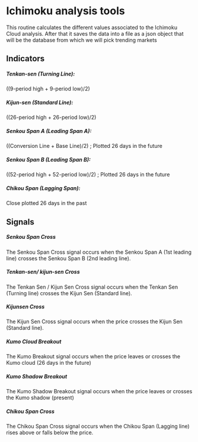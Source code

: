 # Ichimoku analysis tools
This routine calculates the different values associated to the Ichimoku Cloud analysis.
After that it saves the data into a file as a json object that will be the database from which we will pick trending markets

## Indicators
##### Tenkan-sen (Turning Line): 
 ((9-period high + 9-period low)/2)

##### Kijun-sen (Standard Line):
 ((26-period high + 26-period low)/2)

##### Senkou Span A (Leading Span A):
 ((Conversion Line + Base Line)/2) ; Plotted 26 days in the future

##### Senkou Span B (Leading Span B):
 ((52-period high + 52-period low)/2) ; Plotted 26 days in the future
 
##### Chikou Span (Lagging Span): 

 Close plotted 26 days in the past


## Signals

##### Senkou Span Cross

The Senkou Span Cross signal occurs when the Senkou Span A (1st leading line) crosses the Senkou Span B (2nd leading line).

##### Tenkan-sen/ kijun-sen Cross

The Tenkan Sen / Kijun Sen Cross signal occurs when the Tenkan Sen (Turning line) crosses the Kijun Sen (Standard line).


##### Kijunsen Cross

The Kijun Sen Cross signal occurs when the price crosses the Kijun Sen (Standard line).

##### Kumo Cloud Breakout

The Kumo Breakout signal occurs when the price leaves or crosses the Kumo cloud (26 days in the future)

##### Kumo Shadow Breakout

The Kumo Shadow Breakout signal occurs when the price leaves or crosses the Kumo shadow (present)


##### Chikou Span Cross

The Chikou Span Cross signal occurs when the Chikou Span (Lagging line) rises above or falls below the price.

